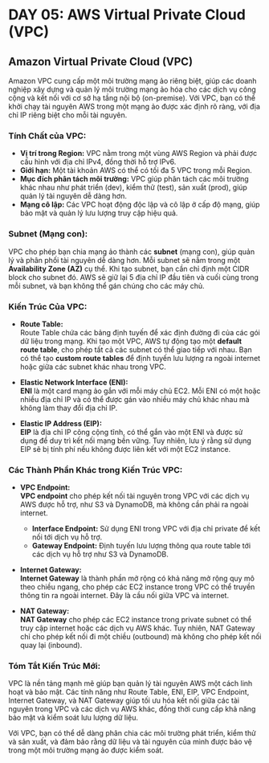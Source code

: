 # DAY 05: AWS Virtual Private Cloud (VPC)

## Amazon Virtual Private Cloud (VPC)
Amazon VPC cung cấp một môi trường mạng ảo riêng biệt, giúp các doanh nghiệp xây dựng và quản lý môi trường mạng ảo hóa cho các dịch vụ công cộng và kết nối với cơ sở hạ tầng nội bộ (on-premise). Với VPC, bạn có thể khởi chạy tài nguyên AWS trong một mạng ảo được xác định rõ ràng, với địa chỉ IP riêng biệt cho mỗi tài nguyên.

### Tính Chất của VPC:

- **Vị trí trong Region:** VPC nằm trong một vùng AWS Region và phải được cấu hình với địa chỉ IPv4, đồng thời hỗ trợ IPv6.
- **Giới hạn:** Một tài khoản AWS có thể có tối đa 5 VPC trong mỗi Region.
- **Mục đích phân tách môi trường:** VPC giúp phân tách các môi trường khác nhau như phát triển (dev), kiểm thử (test), sản xuất (prod), giúp quản lý tài nguyên dễ dàng hơn.
- **Mạng cô lập:** Các VPC hoạt động độc lập và cô lập ở cấp độ mạng, giúp bảo mật và quản lý lưu lượng truy cập hiệu quả.

### Subnet (Mạng con):
VPC cho phép bạn chia mạng ảo thành các **subnet** (mạng con), giúp quản lý và phân phối tài nguyên dễ dàng hơn. Mỗi subnet sẽ nằm trong một **Availability Zone (AZ)** cụ thể. Khi tạo subnet, bạn cần chỉ định một CIDR block cho subnet đó. AWS sẽ giữ lại 5 địa chỉ IP đầu tiên và cuối cùng trong mỗi subnet, và bạn không thể gán chúng cho các máy chủ.

### Kiến Trúc Của VPC:

- **Route Table:**  
  Route Table chứa các bảng định tuyến để xác định đường đi của các gói dữ liệu trong mạng. Khi tạo một VPC, AWS tự động tạo một **default route table**, cho phép tất cả các subnet có thể giao tiếp với nhau. Bạn có thể tạo **custom route tables** để định tuyến lưu lượng ra ngoài internet hoặc giữa các subnet khác nhau trong VPC.

- **Elastic Network Interface (ENI):**  
  **ENI** là một card mạng ảo gắn với mỗi máy chủ EC2. Mỗi ENI có một hoặc nhiều địa chỉ IP và có thể được gán vào nhiều máy chủ khác nhau mà không làm thay đổi địa chỉ IP.

- **Elastic IP Address (EIP):**  
  **EIP** là địa chỉ IP công cộng tĩnh, có thể gắn vào một ENI và được sử dụng để duy trì kết nối mạng bền vững. Tuy nhiên, lưu ý rằng sử dụng EIP sẽ bị tính phí nếu không được liên kết với một EC2 instance.

### Các Thành Phần Khác trong Kiến Trúc VPC:

- **VPC Endpoint:**  
  **VPC endpoint** cho phép kết nối tài nguyên trong VPC với các dịch vụ AWS được hỗ trợ, như S3 và DynamoDB, mà không cần phải ra ngoài internet.
  
  - **Interface Endpoint:** Sử dụng ENI trong VPC với địa chỉ private để kết nối tới dịch vụ hỗ trợ.
  - **Gateway Endpoint:** Định tuyến lưu lượng thông qua route table tới các dịch vụ hỗ trợ như S3 và DynamoDB.

- **Internet Gateway:**  
  **Internet Gateway** là thành phần mở rộng có khả năng mở rộng quy mô theo chiều ngang, cho phép các EC2 instance trong VPC có thể truyền thông tin ra ngoài internet. Đây là cầu nối giữa VPC và internet.

- **NAT Gateway:**  
  **NAT Gateway** cho phép các EC2 instance trong private subnet có thể truy cập internet hoặc các dịch vụ AWS khác. Tuy nhiên, NAT Gateway chỉ cho phép kết nối đi một chiều (outbound) mà không cho phép kết nối quay lại (inbound).

### Tóm Tắt Kiến Trúc Mới:
VPC là nền tảng mạnh mẽ giúp bạn quản lý tài nguyên AWS một cách linh hoạt và bảo mật. Các tính năng như Route Table, ENI, EIP, VPC Endpoint, Internet Gateway, và NAT Gateway giúp tối ưu hóa kết nối giữa các tài nguyên trong VPC và các dịch vụ AWS khác, đồng thời cung cấp khả năng bảo mật và kiểm soát lưu lượng dữ liệu.

Với VPC, bạn có thể dễ dàng phân chia các môi trường phát triển, kiểm thử và sản xuất, và đảm bảo rằng dữ liệu và tài nguyên của mình được bảo vệ trong một môi trường mạng ảo được kiểm soát.
